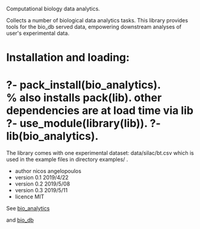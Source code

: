 Computational biology data analytics.

Collects a number of biological data analytics tasks.
This library provides tools for the bio_db served data,
empowering downstream analyses of user's experimental data.

Installation and loading: 
==
?- pack_install(bio_analytics).  
      % also installs pack(lib). other dependencies are at load time via lib
?- use_module(library(lib)).
?- lib(bio_analytics).
==

The library comes with one experimental dataset: data/silac/bt.csv which
is used in the example files in directory examples/ .

* author nicos angelopoulos
* version  0.1 2019/4/22
* version  0.2 2019/5/08
* version  0.3 2019/5/11
* licence  MIT

See 
[bio_analytics](http://stoics.org.uk/~nicos/sware/bio_analytics) 

and [bio_db](http://stoics.org.uk/~nicos/sware/bio_db)
